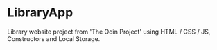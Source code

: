 # LibraryApp

Library website project from 'The Odin Project' using HTML / CSS / JS, Constructors and Local Storage.
